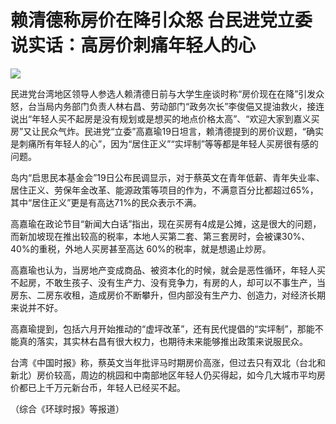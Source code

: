 # 赖清德称房价在降引众怒 台民进党立委说实话：高房价刺痛年轻人的心

![](https://inews.gtimg.com/om_bt/OB_F7l1ROfJfihFNhJjJjRj5MyRXye8L2xgmwOWdD4T0MAA/1000)

民进党台湾地区领导人参选人赖清德日前与大学生座谈时称“房价现在在降”引发众怒，台当局内务部门负责人林右昌、劳动部门“政务次长”李俊俋又提油救火，接连说出“年轻人买不起房是没有规划或是想买的地点价格太高”、“欢迎大家到嘉义买房”又让民众气炸。民进党“立委”高嘉瑜19日坦言，赖清德提到的房价议题，“确实是刺痛所有年轻人的心”，因为“居住正义”“实坪制”等等都是年轻人买房很有感的问题。

岛内“启思民本基金会”19日公布民调显示，对于蔡英文在青年低薪、青年失业率、居住正义、劳保年金改革、能源政策等项目的作为，不满意百分比都超过65%，其中“居住正义”更是有高达71%的民众表示不满。

高嘉瑜在政论节目“新闻大白话”指出，现在买房有4成是公摊，这是很大的问题，而新加坡现在推出较高的税率，本地人买第二套、第三套房时，会被课30%、40%的重税，外地人买房甚至高达
60%的税率，就是想遏止炒房。

高嘉瑜也认为，当房地产变成商品、被资本化的时候，就会是恶性循环，年轻人买不起房，不敢生孩子、没有生产力、没有竞争力，有房的人，却可以不事生产，当房东、二房东收租，造成房价不断攀升，但内部没有生产力、创造力，对经济长期来说并不好。

高嘉瑜提到，包括六月开始推动的“虚坪改革”，还有民代提倡的“实坪制”，那能不能真的落实，其实林右昌有很大权力，也期待未来能够推出政策来说服民众。

台湾《中国时报》称，蔡英文当年批评马时期房价高涨，但过去只有双北（台北和新北）房价较高，周边的桃园和中南部地区年轻人仍买得起，如今几大城市平均房价都已上千万元新台币，年轻人已经买不起。

（综合《环球时报》等报道）


